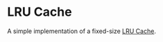 # LRU Cache

A simple implementation of a fixed-size [LRU Cache](https://en.wikipedia.org/wiki/Cache_algorithms#Examples).

